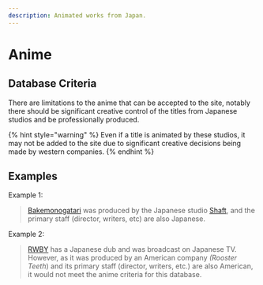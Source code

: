 ```yaml
---
description: Animated works from Japan.
---
```


# Anime

## Database Criteria

There are limitations to the anime that can be accepted to the site, notably there should be significant creative control of the titles from Japanese studios and be professionally produced.

{% hint style="warning" %}
Even if a title is animated by these studios, it may not be added to the site due to significant creative decisions being made by western companies.
{% endhint %}

## Examples

Example 1:

> [Bakemonogatari](https://anilist.co/anime/5081/Bakemonogatari/) was produced by the Japanese studio [Shaft](https://anilist.co/studio/44/Shaft), and the primary staff \(director, writers, etc\) are also Japanese.

Example 2:

> [RWBY](https://en.wikipedia.org/wiki/RWBY) has a Japanese dub and was broadcast on Japanese TV. However, as it was produced by an American company _\(Rooster Teeth_\) and its primary staff \(director, writers, etc.\) are also American, it would not meet the anime criteria for this database.

